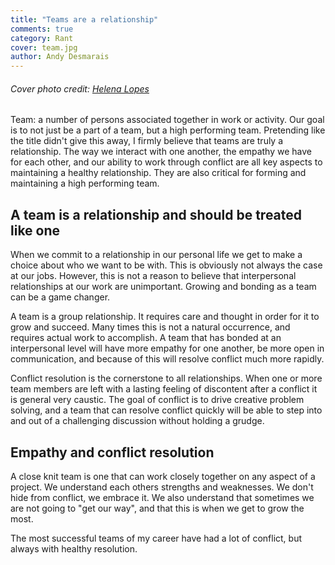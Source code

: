 ```yaml
---
title: "Teams are a relationship"
comments: true
category: Rant
cover: team.jpg
author: Andy Desmarais
---
```


###### Cover photo credit: [Helena Lopes](https://unsplash.com/@wildlittlethingsphoto)

Team: a number of persons associated together in work or activity. Our goal is to not just be a part of a team, but a high performing team. Pretending like the title didn't give this away, I firmly believe that teams are truly a relationship. The way we interact with one another, the empathy we have for each other, and our ability to work through conflict are all key aspects to maintaining a healthy relationship. They are also critical for forming and maintaining a high performing team.

## A team is a relationship and should be treated like one

When we commit to a relationship in our personal life we get to make a choice about who we want to be with. This is obviously not always the case at our jobs. However, this is not a reason to believe that interpersonal relationships at our work are unimportant. Growing and bonding as a team can be a game changer.

A team is a group relationship. It requires care and thought in order for it to grow and succeed. Many times this is not a natural occurrence, and requires actual work to accomplish. A team that has bonded at an interpersonal level will have more empathy for one another, be more open in communication, and because of this will resolve conflict much more rapidly.

Conflict resolution is the cornerstone to all relationships. When one or more team members are left with a lasting feeling of discontent after a conflict it is general very caustic. The goal of conflict is to drive creative problem solving, and a team that can resolve conflict quickly will be able to step into and out of a challenging discussion without holding a grudge.

## Empathy and conflict resolution

A close knit team is one that can work closely together on any aspect of a project. We understand each others strengths and weaknesses. We don't hide from conflict, we embrace it. We also understand that sometimes we are not going to "get our way", and that this is when we get to grow the most.

The most successful teams of my career have had a lot of conflict, but always with healthy resolution.
